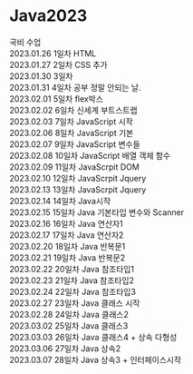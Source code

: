 # Java2023
국비 수업<br>
2023.01.26 1일차 HTML<br>
2023.01.27 2일차 CSS 추가<br>
2023.01.30 3일차<br>
2023.01.31 4일차 공부 정말 안되는 날.<br>
2023.02.01 5일차 flex박스<br>
2023.02.02 6일차 신세계 부트스트랩<br>
2023.02.03 7일차 JavaScript 시작<br>
2023.02.06 8일차 JavaScript 기본<br>
2023.02.07 9일차 JavaScript 변수들<br>
2023.02.08 10일차 JavaScript 배열 객체 함수<br>
2023.02.09 11일차 JavaScrpit DOM<br>
2023.02.10 12일차 JavaScrpit Jquery<br>
2023.02.13 13일차 JavaScrpit Jquery<br>
2023.02.14 14일차 Java시작<br>
2023.02.15 15일차 Java 기본타입 변수와 Scanner<br>
2023.02.16 16일차 Java 연산자1<br>
2023.02.17 17일차 Java 연산자2<br>
2023.02.20 18일차 Java 반복문1<br>
2023.02.21 19일차 Java 반복문2<br>
2023.02.22 20일차 Java 참조타입1<br>
2023.02.23 21일차 Java 참조타입2<br>
2023.02.24 22일차 Java 참조타입3<br>
2023.02.27 23일차 Java 클래스 시작<br>
2023.02.28 24일차 Java 클래스2<br>
2023.03.02 25일차 Java 클래스3<br>
2023.03.03 26일차 Java 클래스4 + 상속 다형성<br>
2023.03.06 27일차 Java 상속2<br>
2023.03.07 28일차 Java 상속3 + 인터페이스시작<br>

